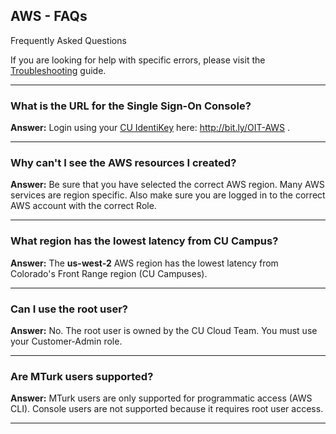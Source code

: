 ## AWS - FAQs

Frequently Asked Questions

If you are looking for help with specific errors, please visit the [Troubleshooting](../troubleshooting/troubleshooting.md) guide.

---

### What is the URL for the Single Sign-On Console?
**Answer:**
Login using your <a href="https://oit.colorado.edu/services/identity-access-management/identikey" target="_blank">CU IdentiKey</a> here: <a href="http://bit.ly/OIT-AWS" target="_blank">http://bit.ly/OIT-AWS </a>.

---

### Why can't I see the AWS resources I created?
**Answer:**
Be sure that you have selected the correct AWS region.
Many AWS services are region specific.
Also make sure you are logged in to the correct AWS account with the correct Role.

---

### What region has the lowest latency from CU Campus?
**Answer:**
The **us-west-2** AWS region has the lowest latency from Colorado's Front Range region (CU Campuses).

---

### Can I use the root user?
**Answer:**
No.
The root user is owned by the CU Cloud Team.
You must use your Customer-Admin role.

---

### Are MTurk users supported?
**Answer:**
MTurk users are only supported for programmatic access (AWS CLI).
Console users are not supported because it requires root user access.

---
